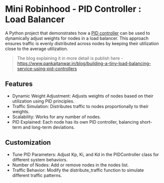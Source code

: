 # Mini Robinhood - PID Controller : Load Balancer

A Python project that demonstrates how a [PID controller](https://en.wikipedia.org/wiki/Proportional%E2%80%93integral%E2%80%93derivative_controller) can be used to dynamically adjust weights for nodes in a load balancer. This approach ensures traffic is evenly distributed across nodes by keeping their utilization close to the average utilization. 

> The blog explaining it in more detail is publish here - 
https://www.pankajtanwar.in/blog/building-a-tiny-load-balancing-service-using-pid-controllers 

## Features

- Dynamic Weight Adjustment: Adjusts weights of nodes based on their utilization using PID principles.
- Traffic Simulation: Distributes traffic to nodes proportionally to their weights.
- Scalability: Works for any number of nodes.
- PID Explained: Each node has its own PID controller, balancing short-term and long-term deviations.

## Customization

- Tune PID Parameters: Adjust Kp, Ki, and Kd in the PIDController class for different system behaviors.
- Number of Nodes: Add or remove nodes in the nodes list.
- Traffic Behavior: Modify the distribute_traffic function to simulate different traffic patterns.
